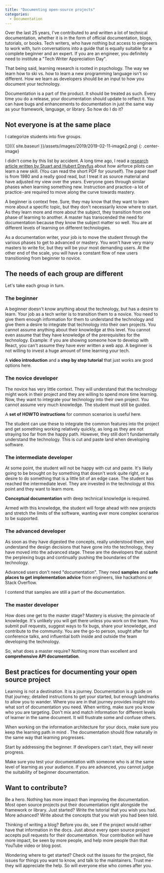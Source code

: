 ```yaml
---
title: "Documenting open-source projects"
categories:
  - Documentation
---
```


Over the last 25 years, I've contributed to and written a lot of technical documentation, whether it is in the form of official documentation, blogs, tutorials, or books. Tech writers, who have nothing but access to engineers to work with, turn conversations into a guide that is equally suitable for a complete beginner and an expert. If you are an engineer, you definitely need to institute a "Tech Writer Appreciation Day".

That being said, learning research is rooted in psychology. The way we learn how to ski vs. how to learn a new programming language isn't so different. How we learn as developers should be an input to how you document your technology.

Documentation is a part of the product. It should be treated as such. Every time you do a release, your documentation should update to reflect it. You can have bugs and enhancements to documentation in just the same way as your framework, language, or library.
So how do I do it?

## Not everyone is at the same place

I categorize students into five groups.

![]({{ site.baseurl }}/assets/images/2019/2019-02-11-image2.png) {: .center-image}

I didn't come by this list by accident. A long time ago, I read a [research article written by Stuart and Hubert Dreyfus](https://apps.dtic.mil/dtic/tr/fulltext/u2/a084551.pdf) about how airforce pilots can learn a new skill. (You can read the short PDF for yourself). The paper itself is from 1980 and a really good read, but I treat it as source material and have adjusted my view over the years. Everyone goes through similar phases when learning something new. Instruction and practice - a lot of practice - are required to move along the curve towards mastery.

A beginner is context free. Sure, they may know that they want to learn more about a specific topic, but they don't necessarily know where to start. As they learn more and more about the subject, they transition from one phase of learning to another. A master has transcended the need for documentation because they know the subject matter so well. You are at different levels of learning on different technologies. 

As a documentation writer, your job is to move the student through the various phases to get to advanced or mastery. You won't have very many masters to write for, but they will be your most demanding users. At the other end of the scale, you will have a constant flow of new users transitioning from beginner to novice.

## The needs of each group are different

Let's take each group in turn.

### The beginner

A beginner doesn't know anything about the technology, but has a desire to learn. Your job as a tech writer is to transition them to a novice. You need to give them enough information for them to understand the technology and give them a desire to integrate that technology into their own projects. You cannot assume anything about their knowledge at this level. You cannot even assume that they have knowledge of the prerequisites for the technology. Example: if you are showing someone how to develop with React, you can't assume they have ever written a web app. A beginner is not willing to invest a huge amount of time learning your tech.

A **video introduction** and a **step by step tutorial** that just works are good options here. 

### The novice developer

The novice has very little context. They will understand that the technology might work in their project and they are willing to spend more time learning. Now, they want to integrate your technology into their own project. You cannot assume very much knowledge. The student must still be guided.

A **set of HOWTO instructions** for common scenarios is useful here.

The student can use these to integrate the common features into the project and get something working relatively quickly, as long as they are not straying too far from the happy path. However, they still don't fundamentally understand the technology. This is cut and paste land when developing software.

### The intermediate developer

At some point, the student will not be happy with cut and paste. It's likely going to be brought on by something that doesn't work quite right, or a desire to do something that is a little bit of an edge case. The student has reached the intermediate level. They are invested in the technology at this point and they want to learn more.

**Conceptual documentation** with deep technical knowledge is required.

Armed with this knowledge, the student will forge ahead with new projects and stretch the limits of the software, wanting ever more complex scenarios to be supported. 

### The advanced developer

As soon as they have digested the concepts, really understood them, and understand the design decisions that have gone into the technology, they have moved into the advanced stage. These are the developers that submit the perplexing bugs and continually pushing the boundaries of the technology.

Advanced users don't need "documentation". They need **samples** and **safe places to get implementation advice** from engineers, like hackathons or Stack Overflow.

I contend that samples are still a part of the documentation.

### The master developer

How does one get to the master stage? Mastery is elusive; the pinnacle of knowledge. It's unlikely you will get there unless you work on the team. You submit pull requests, suggest ways to fix bugs, share your knowledge, and contribute to the community. You are the go-to person, sought after for conference talks, and influential both inside and outside the team developing the technology.

So, what does a master require? Nothing more than excellent and **comprehensive API documentation**.

## Best practices for documenting your open source project

Learning is not a destination. It is a journey. Documentation is a guide on that journey; detailed instructions to get your started, but enough landmarks to allow you to wander. Where you are in that journey provides insight into what sort of documentation you need.
When writing, make sure you know who you are targeting. Don't mix and match information for different levels of learner in the same document. It will frustrate some and confuse others. 

When working on the information architecture for your docs, make sure you keep the learning path in mind . The documentation should flow naturally in the same way that learning progresses.

Start by addressing the beginner. If developers can't start, they will never progress.

Make sure you test your documentation with someone who is at the same level of learning as your audience. If you are advanced, you cannot judge the suitability of beginner documentation.

## Want to contribute?

Be a hero. Nothing has more impact than improving the documentation. Most open source projects put their documentation right alongside the framework or library. Just started? Write the tutorial that you wish you had. More advanced? Write about the concepts that you wish you had been told. 

Thinking of writing a blog? Before you do, see if the project would rather have that information in the docs. Just about every open source project accepts pull requests for their documentation. Your contribution will have more impact, be seen by more people, and help more people than that YouTube video or blog post.

Wondering where to get started? Check out the issues for the project, file issues for things you want to know, and talk to the maintainers. Trust me - they will appreciate the help. So will everyone else who comes after you.
